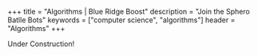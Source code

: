+++
title = "Algorithms | Blue Ridge Boost"
description = "Join the Sphero Batlle Bots"
keywords = ["computer science", "algorithms"]
header = "Algorithms"
+++

Under Construction!